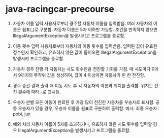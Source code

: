 # java-racingcar-precourse
1. 자동차 이름 입력
    사용자로부터 경주할 자동차 이름을 입력받음. 여러 자동차의 이름은 쉼표(,)로 구분함.
    자동차 이름은 5자 이하만 가능함. 조건을 만족하지 않으면 IllegalArgumentException을 발생시키고 프로그램을 종료함.

2. 이동 횟수 입력
    사용자로부터 자동차의 이동 횟수를 입력받음.
    입력된 값이 유효한 정수인지 확인하고, 유효하지 않은 값이 들어오면 IllegalArgumentException을 발생시켜 프로그램을 종료함.

3. 자동차 경주 진행
    각 자동차는 시도 횟수만큼 전진할 기회를 가짐.
    매 시도마다 0에서 9까지의 무작위 값을 생성하여, 값이 4 이상이면 자동차가 한 칸 전진함.

4. 경주 중간 결과 출력
    매 이동 시도 후 각 자동차의 이름과 위치를 출력함. 위치는 전진 횟수에 따라 -로 표시됨.

5. 우승자 판별
    모든 이동이 완료된 후 가장 많이 전진한 자동차를 우승자로 표시함.
    공동 우승자가 있을 경우, 우승자 이름을 쉼표로 구분하여 출력함.
    예시: 최종 우승자 : pobi, jun

6. 예외 처리
    자동차 이름이 5자를 초과하거나, 유효하지 않은 시도 횟수를 입력할 경우 IllegalArgumentException을 발생시키고 프로그램을 종료함.